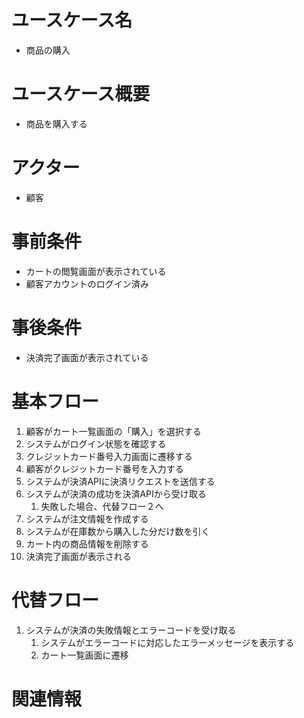 # ユースケース名
- 商品の購入

# ユースケース概要
- 商品を購入する

# アクター
- 顧客

# 事前条件
- カートの閲覧画面が表示されている
- 顧客アカウントのログイン済み
# 事後条件
- 決済完了画面が表示されている

# 基本フロー
1. 顧客がカート一覧画面の「購入」を選択する
2. システムがログイン状態を確認する
3. クレジットカード番号入力画面に遷移する
4. 顧客がクレジットカード番号を入力する
5. システムが決済APIに決済リクエストを送信する
6. システムが決済の成功を決済APIから受け取る
    1. 失敗した場合、代替フロー２へ 
7. システムが注文情報を作成する
8. システムが在庫数から購入した分だけ数を引く
9. カート内の商品情報を削除する
10. 決済完了画面が表示される

# 代替フロー
1. システムが決済の失敗情報とエラーコードを受け取る
    1. システムがエラーコードに対応したエラーメッセージを表示する
    2. カート一覧画面に遷移

# 関連情報